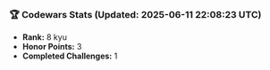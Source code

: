### 🏆 Codewars Stats (Updated: 2025-06-11 22:08:23 UTC)

- **Rank:** 8 kyu
- **Honor Points:** 3
- **Completed Challenges:** 1
